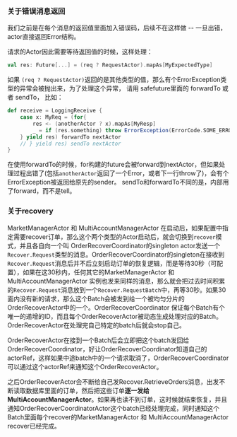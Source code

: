 


### 关于错误消息返回

我们之前是在每个消息的返回值里面加入错误码，后续不在这样做 -- 一旦出错，actor直接返回Error结构。

请求的Actor因此需要等待返回值的时候，这样处理：

```scala
val res: Future[...] = (req ? RequestActor).mapAs[MyExpectedType]

```


如果 `(req ? RequestActor)`返回的是其他类型的值，那么有个ErrorException类型的异常会被抛出来，为了处理这个异常，
请用 safefuture里面的 forwardTo 或者 sendTo， 比如：

```scala
def receive = LoggingReceive {
    case x: MyReq = (for{
        res <- (anotherActor ? x).mapAs[MyResp]
        _ = if (res.something) throw ErrorException(ErrorCode.SOME_ERROR, "msg")
    } yield res) forwardTo nextActor
    // } yield res) sendTo nextActor
}
```

在使用forwardTo的时候，for构建的future会被forward到nextActor，但如果处理过程出错了(包括`anotherActor`返回了一个Error，或者下一行throw了)，会有个ErrorException被返回给原先的sender。 sendTo和forwardTo不同的是，内部用了forward，而不是tell。



### 关于recovery

MarketManagerActor 和 MultiAccountManagerActor 在启动后，如果配置中指定需要recover订单，那么这个两个类型的Actor启动后，就会切换到`recover`模式，并且各自向一个叫 OrderRecoverCoordinator的singleton actor发送一个`Recover.Request`类型的消息。OrderRecoverCoordinator的singleton在接收到`Recover.Request`消息后并不后立刻启动订单的恢复逻辑，而是等待30秒（可配置），如果在这30秒内，任何其它的MarketManagerActor 和 MultiAccountManagerActor 实例也发来同样的消息，那么就会把过去时间积累的`Recover.Request`消息放到一个`Recover.RequestBatch`中，再等30秒。如果30面内没有新的请求，那么这个Batch会被发到给一个被均匀分片的OrderRecoverActor中的一个。OrderRecoverCoordinator 保证每个Batch有个唯一的递增的ID，而且每个OrderRecoverActor被动态生成处理对应的Batch。OrderRecoverActor在处理完自己特定的batch后就会stop自己。

OrderRecoverActor在接到一个Batch后会立即把这个batch发回给OrderRecoverCoordinator，好让OrderRecoverCoordinator知道自己的actorRef，这样如果中途batch中的一个请求取消了，OrderRecoverCoordinator可以通过这个actorRef来通知这个OrderRecoverActor。

之后OrderRecoverActor会不断给自己发Recover.RetrieveOrders消息，出发不断读取数据库里面的订单，然后把这些订单**逐一发给MultiAccountManagerActor**。如果再也读不到订单，这时候就结束恢复，并且通知OrderRecoverCoordinatorActor这个batch已经处理完成，同时通知这个Batch里面每个recover的MarketManagerActor 和 MultiAccountManagerActor recover已经完成。

